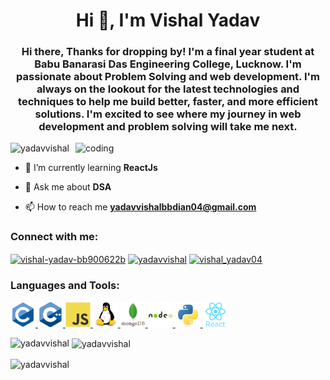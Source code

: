 <h1 align="center">Hi 👋, I'm Vishal Yadav</h1>
<h3 align="center">Hi there, Thanks for dropping by! I'm a final year student at Babu Banarasi Das Engineering College, Lucknow. I'm passionate about Problem Solving and web development. I'm always on the lookout for the latest technologies and techniques to help me build better, faster, and more efficient solutions. I'm excited to see where my journey in web development and problem solving will take me next.</h3>

<img align="right" alt="coding" width="400" src="https://camo.githubusercontent.com/cae12fddd9d6982901d82580bdf321d81fb299141098ca1c2d4891870827bf17/68747470733a2f2f6d69726f2e6d656469756d2e636f6d2f6d61782f313336302f302a37513379765349765f7430696f4a2d5a2e676966">

<p align="left"> <img src="https://komarev.com/ghpvc/?username=yadavvishal&label=Profile%20views&color=0e75b6&style=flat" alt="yadavvishal" /> </p>

- 🌱 I’m currently learning **ReactJs**

- 💬 Ask me about **DSA**

- 📫 How to reach me **yadavvishalbbdian04@gmail.com**

<h3 align="left">Connect with me:</h3>
<p align="left">
<a href="https://linkedin.com/in/vishal-yadav-bb900622b" target="blank"><img align="center" src="https://raw.githubusercontent.com/rahuldkjain/github-profile-readme-generator/master/src/images/icons/Social/linked-in-alt.svg" alt="vishal-yadav-bb900622b" height="30" width="40" /></a>
<a href="https://www.hackerrank.com/yadavvishal" target="blank"><img align="center" src="https://raw.githubusercontent.com/rahuldkjain/github-profile-readme-generator/master/src/images/icons/Social/hackerrank.svg" alt="yadavvishal" height="30" width="40" /></a>
<a href="https://www.leetcode.com/vishal_yadav04" target="blank"><img align="center" src="https://raw.githubusercontent.com/rahuldkjain/github-profile-readme-generator/master/src/images/icons/Social/leet-code.svg" alt="vishal_yadav04" height="30" width="40" /></a>
</p>

<h3 align="left">Languages and Tools:</h3>
<p align="left"> <a href="https://www.cprogramming.com/" target="_blank" rel="noreferrer"> <img src="https://raw.githubusercontent.com/devicons/devicon/master/icons/c/c-original.svg" alt="c" width="40" height="40"/> </a> <a href="https://www.w3schools.com/cpp/" target="_blank" rel="noreferrer"> <img src="https://raw.githubusercontent.com/devicons/devicon/master/icons/cplusplus/cplusplus-original.svg" alt="cplusplus" width="40" height="40"/> </a> <a href="https://developer.mozilla.org/en-US/docs/Web/JavaScript" target="_blank" rel="noreferrer"> <img src="https://raw.githubusercontent.com/devicons/devicon/master/icons/javascript/javascript-original.svg" alt="javascript" width="40" height="40"/> </a> <a href="https://www.linux.org/" target="_blank" rel="noreferrer"> <img src="https://raw.githubusercontent.com/devicons/devicon/master/icons/linux/linux-original.svg" alt="linux" width="40" height="40"/> </a> <a href="https://www.mongodb.com/" target="_blank" rel="noreferrer"> <img src="https://raw.githubusercontent.com/devicons/devicon/master/icons/mongodb/mongodb-original-wordmark.svg" alt="mongodb" width="40" height="40"/> </a> <a href="https://nodejs.org" target="_blank" rel="noreferrer"> <img src="https://raw.githubusercontent.com/devicons/devicon/master/icons/nodejs/nodejs-original-wordmark.svg" alt="nodejs" width="40" height="40"/> </a> <a href="https://www.python.org" target="_blank" rel="noreferrer"> <img src="https://raw.githubusercontent.com/devicons/devicon/master/icons/python/python-original.svg" alt="python" width="40" height="40"/> </a> <a href="https://reactjs.org/" target="_blank" rel="noreferrer"> <img src="https://raw.githubusercontent.com/devicons/devicon/master/icons/react/react-original-wordmark.svg" alt="react" width="40" height="40"/> </a> </p>

<p><img align="left" src="https://github-readme-stats.vercel.app/api/top-langs?username=yadavvishal&show_icons=true&locale=en&layout=compact" alt="yadavvishal" /></p>

<p>&nbsp;<img align="center" src="https://github-readme-stats.vercel.app/api?username=yadavvishal&show_icons=true&locale=en" alt="yadavvishal" /></p>

<p><img align="center" src="https://github-readme-streak-stats.herokuapp.com/?user=yadavvishal&" alt="yadavvishal" /></p>
